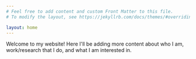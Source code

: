 ```yaml
---
# Feel free to add content and custom Front Matter to this file.
# To modify the layout, see https://jekyllrb.com/docs/themes/#overriding-theme-defaults

layout: home
---
```


Welcome to my website! Here I'll be adding more content about who I am, work/research that I do, and what I am interested in.

